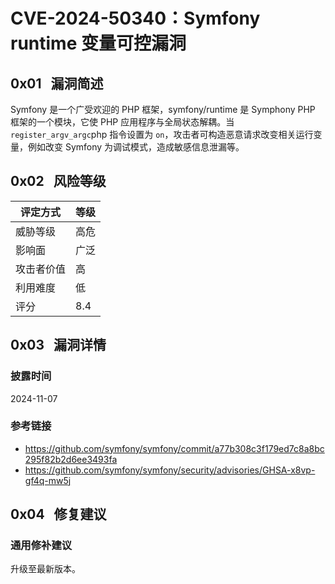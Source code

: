 # CVE-2024-50340：Symfony runtime 变量可控漏洞

## 0x01   漏洞简述

Symfony 是一个广受欢迎的 PHP 框架，symfony/runtime 是 Symphony PHP 框架的一个模块，它使 PHP 应用程序与全局状态解耦。当 `register_argv_argc`php 指令设置为 `on`，攻击者可构造恶意请求改变相关运行变量，例如改变 Symfony 为调试模式，造成敏感信息泄漏等。

## 0x02   风险等级

| 评定方式  | 等级  |
| ----- | --- |
| 威胁等级  | 高危  |
| 影响面   | 广泛  |
| 攻击者价值 | 高   |
| 利用难度  | 低   |
| 评分    | 8.4 |

## 0x03   漏洞详情

### 披露时间

2024-11-07

### 参考链接

- https://github.com/symfony/symfony/commit/a77b308c3f179ed7c8a8bc295f82b2d6ee3493fa
- https://github.com/symfony/symfony/security/advisories/GHSA-x8vp-gf4q-mw5j

## 0x04   修复建议

### 通用修补建议

升级至最新版本。
